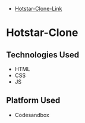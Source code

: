 * [Hotstar-Clone-Link](https://codesandbox.io/s/solitary-wildflower-s0vrdy?file=/index.html)
# Hotstar-Clone
## Technologies Used
* HTML
* CSS
* JS

## Platform Used
* Codesandbox

